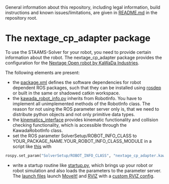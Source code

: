 General information about this repository, including legal information, build instructions and known issues/limitations, are given in [README.md](../README.md) in the repository root.

# The nextage_cp_adapter package

To use the STAAMS-Solver for your robot, you need to provide certain information about the robot. The nextage_cp_adapter package provides the configuration for the [Nextage Open robot by KaWaDa Industries](http://nextage.kawada.jp/en/). 

The following elements are present:

- the [package.xml](package.xml) defines the software dependencies for robot dependent ROS packages, such that they can
be installed using [rosdep](http://wiki.ros.org/rosdep) or built in the same or shadowed catkin workspace.
- the [kawada_robot_info.py](src/nextage_cp_adapter/kawada_robot_info.py) inherits from RobotInfo. You have to implement
all unimplemented methods of the RobotInfo class. The reason for not using the ROS parameter server only is, that we
need to distribute python objects and not only primitive data types.
- the [kinematics_interface](src/nextage_cp_adapter/kinematics_interface.py) provides kinematic functionality and
collision checking functionality, which is accessible through the KawadaRobotInfo class.
- set the ROS parameter SolverSetup/ROBOT_INFO_CLASS to YOUR_PACKAGE_NAME.YOUR_ROBOT_INFO_CLASS_MODULE in a script like
[this](scripts/write_solver_params_kawada_base_rm.py) with
```python
rospy.set_param("SolverSetup/ROBOT_INFO_CLASS", "nextage_cp_adapter.kawada_robot_info")
```
- write a startup routine like [startup.py](startup.py), which brings up your robot or robot simulation and also loads
the parameters to the parameter server. The [launch files](launch) launch [MoveIt!](https://moveit.ros.org/) and
[RVIZ](http://wiki.ros.org/rviz) with a [custom RVIZ config](cfg/nextage_cp.rviz).
